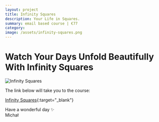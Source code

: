 ```yaml
---
layout: project
title: Infinity Squares
description: Your Life in Squares.
summary: email based course | €77
category: 
image: /assets/infinity-squares.png
---
```

# Watch Your Days Unfold Beautifully With Infinity Squares
![Infinity Squares](/assets/infinity-squares.png)

The link below will take you to the course:

[Infinity Squares](https://infinitysquares.xyz/){:target="_blank"}

Have a wonderful day ✨ <br>
Michał